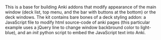 This is a base for building Anki addons that modify appearance of the main window (deck list, top menu, and the bar with buttons at the bottom) or the deck windows.
The kit contains bare bones of a deck styling addon: a JavaScript file to modify html source-code of anki pages 
(this particular example uses a jQuery line to change window backbround color to light-blue), and an _init_ python script to embed the JavaScript text into Anki.
